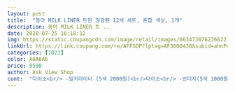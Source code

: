 ```yaml
---
layout: post 
title:  "동아 MILK LINER 트윈 형광펜 12색 세트, 혼합 색상, 1개" 
description: 동아 MILK LINER 트 ..
date: 2020-07-25 16:18:12 
img: https://static.coupangcdn.com/image/retail/images/663473076236622-575d369a-b087-4351-90d5-669a13b56ff4.jpg 
linkUrl: https://link.coupang.com/re/AFFSDP?lptag=AF3600438&subid=ahnPublicAsk&pageKey=201161233&itemId=585991741&vendorItemId=4533763088&traceid=V0-113-4178c4229cafccbf 
categories: [1021] 
color: A6A6A6 
price: 9500 
author: Ask View Shop 
cont:  "다이소<br/> -밀키라이너 (5색 2000원)<br/>다이소<br/> -빈티지(5색 1000원)<br/>동아<br/> -밀크라이너(비교적 쌈)<br/>제브라<br/> -마일드 라이너<br/> -제일 비쌈<br/>12가지 형광펜이 너무 이쁘네요<br/>12색 세트로 만 원이 안되는 가격이면 싼 편임<br/>protect your eyes 눈에 부담을 줄여주는 형광펜 입니다<br/>가성비 좋은 형광펜 추천해요<br/>간만에 필기구 부자 되서 딸에게도 나눠주며<br/>갠적으로 직업상 형광펜 자주 사용하는데 너무 쨍한 형광색은 싫어서 파스텔톤 주로 선호하는 편임.<br/> 파스텔톤으로 이쁜 형광펜으로 미쓰과 스타빌 and amp;이 있는데 뭐 워낙 유명한 제품들이어서 장점이 많으나 가격대가 좀게다가 스타빌 and amp;은 뚜껑 닫다가도 방심하면 팁 금방 부러짐 ㅠ<br/>걸 수도 있게 되어 있어 좋아요<br/>교과서 사용시는 큰차이 없어요<br/>그래서 동아 밀크라이너를 쓰게 되었을 때 집에 있는 것과 동일제품인줄 알았는데<br/>그러다 보니.<br/>.<br/>이런 직관적으로 다르지 않으면 다 거기서 거기라는 생각을 하게 됩니다.<br/><br/>그런데 10대인 제 딸을 보니 저와는 다르게 기가 막히게 구분을 하더군요.<br/><br/>나머지는 비슷<br/>다만 보라 계열, 블루 계열 색들이  넘넘 비슷한 게 단점이라면 단점이네요.<br/> 붉은색이나 밝은 연두, 초록이 좀 넣으시지^^;;<br/>단점 아닌 단점 뚜껑을 뒤에 꽂을수 없어 뚜껑을 잃어 버릴수도 있다는 ㅎㅎ<br/>동아 밀크라이너가 좀  번지는 것 같기도 하구요<br/>동아 밀크라이너가 칼라도 다양하고 가성비가 좋은 것 같아요<br/>동아 밀크라이너가 훨씬 부드럽고 똑바로 그어져요<br/>동아 트윈 형광펜은 이런 걱정 없겠죠<br/>두가지 모양으로 개인 취향에 맞게 다양하게 표현 할수 있어서 더욱 만족 스러웠습니다<br/>뚜껑 잃어버리면 형광펜 수명 끝인거,,,,(사진참조)<br/>라운드팁으로는 가늘고 가볍게 표현해 보세요<br/>모아 놓고 보니 디자인 차이도 보이네요 (큰 차이는 스타빌로 형광펜 빼고 잘 잘 모르겟어요.<br/>)<br/>문방구 갈때마다 야금야금 산 펜들이 제법 되었네요<br/>미쓰은 튼튼하나 가격 조금 사악함<br/>번짐<br/>번짐이 없이 은은한 색상이 형광펜 용도로 딱 맞는<br/>부드러운 잉크로 사용감이 좋았어요<br/>사선의팁과 라운팁의 더블 헤드 형광펜 입니다<br/>사선팁으로 중요 포인트는 굵게<br/>사용해보고 추가후기 올려볼게요<br/>새 제품 이라서 뚜껑이 좀 뻑뻑해요<br/>색상은 전체적으로 밝은 느낌 입니다<br/>성경책 처럼 얇은 책은 비추입니다<br/>쓰실 때 신경써서 뚜껑관리를 잘 해야 하는 불편함 ㅠㅠㅠ<br/>아쉬운점  양쪽을 사용할 수 있는 형광펜들과 달리 형광펜 뚜껑을 다른쪽에 꼽을 수가 없어서 분실염려있어요.<br/>.<br/><br/>양쪽 팁이라 둥근형 사각형 선택해서 사용가능.<br/> 일본제품인 미쓰는 양쪽 팁이 있으나 한쪽은 너무 가는 펜형이라 잘 안 쓰게 되는데 반해 이건 양쪽 팁 모두 활용도 좋네요.<br/><br/>이게 바로 형광펜 이지 말입니다 ㅎㅎ<br/>일반 노트에 라인 그었을 때 제브라 제품이 비교적 번짐이 덜하긴 해요<br/>자세히 보니 전혀 다른 제품이었어요.<br/><br/>장단점을 적절히 버무린  부드러운 국산 형광펜이 있었음 했는데 이 정도면 제 요구조건을 충족시키는 듯 싶네요^^<br/>저는 참고로 40대 아줌마이구요... <br/><br/>집에서 쓰고 있는 형광펜 종류<br/>타 제품은 처음 사용 할때 잉크가 진하게 나와서 종이 뒷면 까지 번지고 난리도 아니고 적당히 잉크 번짐이 사라질 때쯤 잉크가 안나와서 속상 했었네요<br/>필기감<br/>형광펜이 필요해서 구매해 보았어요<br/>후기 쓸 때 중딩 딸의 협조를 받았어요<br/>" 
---
```

